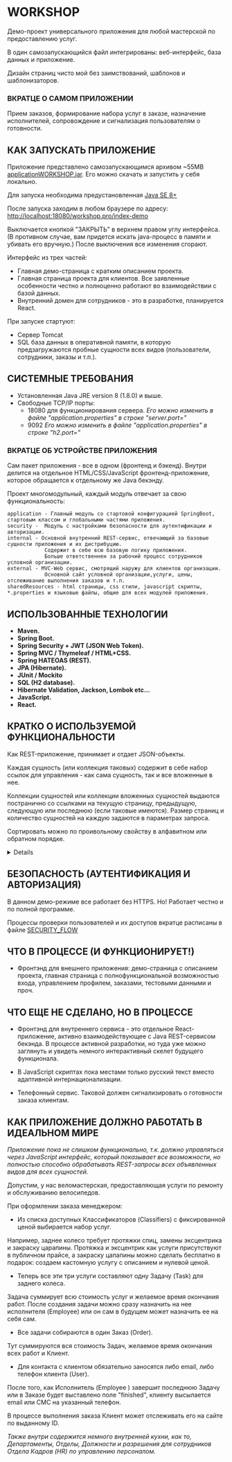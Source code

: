 # WORKSHOP

Демо-проект универсального приложения для любой мастерской по предоставлению услуг.

В один самозапускающийся файл интегрированы: веб-интерфейс, база данных и приложение.

Дизайн страниц чисто мой без заимствований, шаблонов и шаблонизаторов.

### ВКРАТЦЕ О САМОМ ПРИЛОЖЕНИИ

Прием заказов, формирование набора услуг в заказе, назначение исполнителей, сопровождение и сигнализация пользователям о готовности.

## КАК ЗАПУСКАТЬ ПРИЛОЖЕНИЕ

Приложение представлено самозапускающимся архивом ~55MB [applicationWORKSHOP.jar](https://github.com/BAXMYPKA/WORKSHOP/raw/jar/applicationWORKSHOP.jar). Его можно скачать и запустить у себя локально.

Для запуска необходима предустановленная [Java SE 8+](https://www.oracle.com/java/technologies/javase-downloads.html)

После запуска заходим в любом браузере по адресу: [http://localhost:18080/workshop.pro/index-demo](http://localhost:18080/workshop.pro/index-demo)
 
Выключается кнопкой "ЗАКРЫТЬ" в верхнем правом углу интерфейса. (В противном случае, вам придется искать java-процесс в памяти и убивать его вручную.) После выключения все изменения сгорают.
 
Интерфейс из трех частей:
 
 * Главная демо-страница с кратким описанием проекта.
 * Главная страница проекта для клиентов. Все заявленные особенности честно и полноценно работают во взаимодействии с базой данных. 
 * Внутренний домен для сотрудников - это в разработке, планируется React.

При запуске стартуют:
 * Сервер Tomcat
 * SQL база данных в оперативной памяти, в которую предзагружаются пробные сущности всех видов (пользователи, сотрудники, заказы и т.п.).

## СИСТЕМНЫЕ ТРЕБОВАНИЯ

* Установленная Java JRE version 8 (1.8.0) и выше.
* Свободные TCP/IP порты:
    * 18080 для функционирования сервера. *Его можно изменить в файле "application.properties" в строке "server.port="*
    * 9092 *Его можно изменить в файле "application.properties" в строке "h2.port="*

### ВКРАТЦЕ ОБ УСТРОЙСТВЕ ПРИЛОЖЕНИЯ

Сам пакет приложения - все в одном (фронтенд и бэкенд). Внутри делится на отдельное HTML/CSS/JavaScript фронтенд-приложение, которое обращается к отдельному же Java бекэнду.

Проект многомодульный, каждый модуль отвечает за свою функциональность:

    application - Главный модуль со стартовой конфигурацией SpringBoot, стартовым классом и глобальными частями приложения.
    security -  Модуль с настройками безопасности для аутентификации и авторизации.
    internal - Основной внутренний REST-сервис, отвечающий за базовые сущности приложения и их дистрибуцию.
                Содержит в себе всю базовую логику приложения.
                Больше ответственнен за рабочий процесс сотрудников условной организации. 
    external - MVC-Web сервис, смотрящий наружу для клиентов организации.
                Основной сайт условной организации,услуги, цены, отслеживание выполнения заказов и т.п.
    sharedResources - html страницы, css стили, javascript скрипты, *.properties и языковые файлы, общие для всех модулей приложения.

## ИСПОЛЬЗОВАННЫЕ ТЕХНОЛОГИИ

* **Maven.** 
* **Spring Boot.** 
* **Spring Security + JWT (JSON Web Token).** 
* **Spring MVC / Thymeleaf / HTML+CSS.** 
* **Spring HATEOAS (REST).** 
* **JPA (Hibernate).**
* **JUnit / Mockito**
* **SQL (H2 database).** 
* **Hibernate Validation, Jackson, Lombok etc...**
* **JavaScript.** 
* **React.**

## КРАТКО О ИСПОЛЬЗУЕМОЙ ФУНКЦИОНАЛЬНОСТИ

Как REST-приложение, принимает и отдает JSON-объекты.

Каждая сущность (или коллекция таковых) содержит в себе набор ссылок для управления - как сама сущность, так и все вложенные в нее.

Коллекции сущностей или коллекции вложенных сущностей выдаются постранично со ссылками на текущую страницу, предыдущую, следующую или последнюю (если таковые имеются). Размер страниц и количество сущностей на каждую задаются в параметрах запроса.

Сортировать можно по проивольному свойству в алфавитном или обратном порядке.

<details>
 <b><summary>Показать\Скрыть детальное описание</summary></b>
 
 Например, на GET-запрос всех Positions (Должностей) принадлежащих объекту Department (Отдел) с id=300 по ссылке вида [workshop.pro/internal/departments/300/positions?pageSize=3&pageNum=1&order-by=name](http://localhost:18080/workshop.pro/internal/departments/300/positions?pageSize=3&pageNum=1&order-by=name&order=asc) вернется HTTP-response с заголовком:
 
        Content-Type:"application/hal+json;charset=UTF-8"
 
Поскольку Positions, прикрепленных к данному Department, может быть много, то они будут выдаваться постранично. В данном случае, на странице номер 1 будет 3 Positions, сортированных по полю "name" по возрастанию.

А тело ответа в виде JSON, в начале которого идет список ссылок для выборки всех Positions:

    ```json 
    {
        "links": [{
                "rel": "currentPage",
                "href": "http://localhost/workshop.pro/internal/departments/300/positions?pageSize=3&pageNum=4&order-by=name&order=DESC",
                "hreflang": "en",
                "media": "application/json; charset=utf-8",
                "title": "Page 1 of 4 pages total. Elements 3 of 10 elements total."
            }, {
                "rel": "nextPage",
                "href": "http://localhost/workshop.pro/internal/departments/300/positions?pageSize=3&pageNum=2&order-by=name&order=DESC",
                "hreflang": "en",
                "media": "application/json; charset=utf-8",
                "title": "Position"
            }, {
                "rel": "lastPage",
                "href": "http://localhost/workshop.pro/internal/departments/300/positions?pageSize=3&pageNum=5&order-by=name&order=DESC",
                "hreflang": "en",
                "media": "application/json; charset=utf-8",
                "title": "Page 4"
            }
        ],

Затем в свойстве "content" идут сами Positions (начинаются со свойства "identifier"):

            "content": [{
                    "identifier": 159,
                    "created": "2019-10-10T16:37:14.386+03:00",
                    "name": "Position unique 10",
                    "department": {
                        "@id": "9711e8f1-069a-4c1c-9980-4d2d5e14bd0d",
                        "identifier": 300,
                        "name": "Department for paginated position",
                        "created": "2019-10-10T16:37:14.282+03:00"
                    },
                    "workshopEntityName": "Position",
                    "links": [{
                            "rel": "self",
                            "href": "http://localhost/workshop.pro/internal/positions/159",
                            "hreflang": "en",
                            "media": "application/json; charset=utf-8",
                            "title": "Position"
                        }, {
                            "rel": "PositionEmployees",
                            "href": "http://localhost/workshop.pro/internal/positions/159/employees",
                            "hreflang": "en",
                            "media": "application/json; charset=utf-8",
                            "title": "[/{id}/employees],[GET,POST,PUT,DELETE]"
                        }, {
                            "rel": "PositionInternalAuthorities",
                            "href": "http://localhost/workshop.pro/internal/positions/159/internal-authorities",
                            "hreflang": "en",
                            "media": "application/json; charset=utf-8",
                            "title": "[/{id}/internal-authorities],[GET,POST,PUT,DELETE]"
                        }, {
                            "rel": "PositionDepartment",
                            "href": "http://localhost/workshop.pro/internal/positions/159/department",
                            "hreflang": "en",
                            "media": "application/json; charset=utf-8",
                            "title": "[/{id}/department],[GET,POST,PUT,DELETE]"
                        }
                    ]
                }, {
                    "identifier": 158,
                    "created": "2019-10-10T16:37:14.386+03:00",
                    "name": "Position unique 09",
                    "department": "9711e8f1-069a-4c1c-9980-4d2d5e14bd0d",
                    "workshopEntityName": "Position",
                    "links": [{
                            "rel": "self",
                            "href": "http://localhost/workshop.pro/internal/positions/158",
                            "hreflang": "en",
                            "media": "application/json; charset=utf-8",
                            "title": "Position"
                        }, {
                            "rel": "PositionEmployees",
                            "href": "http://localhost/workshop.pro/internal/positions/158/employees",
                            "hreflang": "en",
                            "media": "application/json; charset=utf-8",
                            "title": "[/{id}/employees],[GET,POST,PUT,DELETE]"
                        }, {
                            "rel": "PositionInternalAuthorities",
                            "href": "http://localhost/workshop.pro/internal/positions/158/internal-authorities",
                            "hreflang": "en",
                            "media": "application/json; charset=utf-8",
                            "title": "[/{id}/internal-authorities],[GET,POST,PUT,DELETE]"
                        }, {
                            "rel": "PositionDepartment",
                            "href": "http://localhost/workshop.pro/internal/positions/158/department",
                            "hreflang": "en",
                            "media": "application/json; charset=utf-8",
                            "title": "[/{id}/department],[GET,POST,PUT,DELETE]"
                        }
                    ]
                }, {
                ... omitted ...
 Каждая из Positions, в свою очередь, содержит ссылки:
 
 * На саму себя (relation="self"). По этому адресу можно запросить (протоколом GET), изменить (протоколом PUT) или удалить (протоколом DELETE) нужную Position, если позволяют права доступа.
 * На список сотрудников, находящихся в данной Должности (relation="PositionEmployees"). По этому же адресу теми же стандартными протоколами можно добавить, править или удалить сотрудника с "identifier"=100 из должности по ссылке: [workshop.pro/internal/positions/159/employees/100](workshop.pro/internal/positions/159/employees/100)
 * На список прав доступа для этой Должности (relation="PositionInternalAuthorities")
 * И непосредственно на сам Department, которому эта Position принадлежит (relation="PositionDepartment").
 
 Если, в соответствии с правами доступа, пользователю, запросившему данные Positions, нельзя видеть подробности сущностей Department, то вложенное свойство "department" будет содержать только 'identifier' и 'name'.
 
 </details>

## БЕЗОПАСНОСТЬ (АУТЕНТИФИКАЦИЯ И АВТОРИЗАЦИЯ)

В данном демо-режиме все работает без HTTPS. Но! Работает честно и по полной программе.

Процессы проверки пользователей и их доступов вкратце расписаны в файле [SECURITY_FLOW](https://github.com/BAXMYPKA/WORKSHOP/blob/master/SECURITY_FLOW.md)

## ЧТО В ПРОЦЕССЕ (И ФУНКЦИОНИРУЕТ!)

* Фронтэнд для внешнего приложения: демо-страница с описанием проекта, главная страница с полнофункциональной возможностью входа, управлением профилем, заказами, тестовыми данными и проч.

## ЧТО ЕЩЕ НЕ СДЕЛАНО, НО В ПРОЦЕССЕ

* Фронтэнд для внутреннего сервиса - это отдельное React-приложение, активно взаимодействующее с Java REST-сервисом бекэнда. В процессе активной разработки, но туда уже можно заглянуть и увидеть немного интерактивный скелет будущего функционала.

* В JavaScript скриптах пока местами только русский текст вместо адаптивной интернационализации.
* Телефонный сервис. Таковой должен сигнализировать о готовности заказа клиентам.

## КАК ПРИЛОЖЕНИЕ ДОЛЖНО РАБОТАТЬ В ИДЕАЛЬНОМ МИРЕ

*Приложение пока не слишком функционально, т.к. должно управляться через JavaScript интерфейс, который показывает все возможности,
но полностью способно обрабатывать REST-запросы всех объявленных видов для всех сущностей.*

Допустим, у нас веломастерская, предоставляющая услуги по ремонту и обслуживанию велосипедов.

При оформлении заказа менеджером:

* Из списка доступных Классификаторов (Classifiers) с фиксированной ценой выбирается набор услуг.

Например, заднее колесо требует протяжки спиц, замены эксцентрика и закраску царапины. Протяжка и эксцентрик как услуги присутствуют в публичном прайсе, а закраску цапапины можно сделать бесплатно в подарок: создаем кастомную услугу с описанием и нулевой ценой.

* Теперь все эти три услуги составляют одну Задачу (Task) для заднего колеса.

Задача суммирует всю стоимость услуг и желаемое время окончания работ. После создания задачи можно сразу назначить на нее исполнителя (Employee) или он сам в будущем может назначить ее на себя сам.

* Все задачи собираются в один Заказ (Order).

Тут суммируются вся стоимость Задач, желаемое время окончания всех работ и Клиент.
 
* Для контакта с клиентом обязательно заносятся либо email, либо телефон клиента (User).

После того, как Исполнитель (Employee
) завершит последнюю Задачу или в Заказе будет выставлено поле "finished", клиенту высылается email или СМС на указанный телефон.

В процессе выполнения заказа Клиент может отслеживать его на сайте по выданному ID.

*Также внутри содержится немного внутренней кухни, как то, Департаменты, Отделы, Должности и разрешения для сотрудников Отдела Кадров (HR) по управлению персоналом.* 
